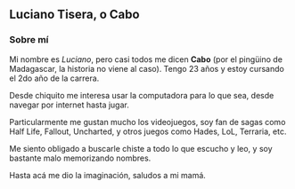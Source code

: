 ## **Luciano Tisera, o Cabo**
### Sobre mí

Mi nombre es *Luciano*, pero casi todos me dicen **Cabo** (por el pingüino de Madagascar, la historia no viene al caso). Tengo 23 años y estoy cursando el 2do año de la carrera.

Desde chiquito me interesa usar la computadora para lo que sea, desde navegar por internet hasta jugar.

Particularmente me gustan mucho los videojuegos, soy fan de sagas como Half Life, Fallout, Uncharted, y otros juegos como Hades, LoL, Terraria, etc.

Me siento obligado a buscarle chiste a todo lo que escucho y leo, y soy bastante malo memorizando nombres.

Hasta acá me dio la imaginación, saludos a mi mamá.
